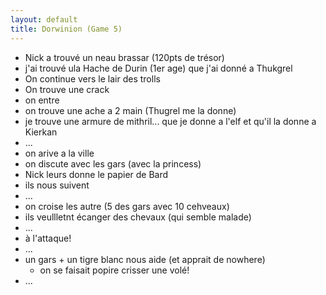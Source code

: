 ```yaml
---
layout: default
title: Dorwinion (Game 5)
---
```


- Nick a trouvé un neau brassar (120pts de trésor)
- j'ai trouvé ula Hache de Durin (1er age) que j'ai donné a Thukgrel
- On continue vers le lair des trolls
- On trouve une crack
- on entre
- on trouve une ache a 2 main (Thugrel me la donne)
- je trouve une armure de mithril... que je donne a l'elf et qu'il la donne a Kierkan
- ...
- on arive a la ville
- on discute avec les gars (avec la princess)
- Nick leurs donne le papier de Bard
- ils nous suivent
- ...
- on croise les autre (5 des gars avec 10 cehveaux) 
- ils veullletnt écanger des chevaux (qui semble malade)
- ...
- à l'attaque!
- ...
- un gars + un tigre blanc nous aide (et apprait de nowhere)
    - on se faisait popire crisser une volé!
- ...